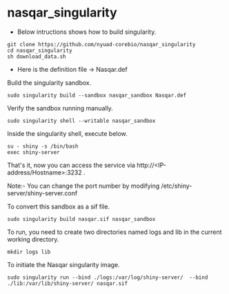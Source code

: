 # nasqar_singularity

- Below intructions shows how to build singularity.

```
git clone https://github.com/nyuad-corebio/nasqar_singularity
cd nasqar_singularity
sh download_data.sh
```

- Here is the definition file -> Nasqar.def 

Build the singularity sandbox.
```
sudo singularity build --sandbox nasqar_sandbox Nasqar.def
```

Verify the sandbox running manually.
```
sudo singularity shell --writable nasqar_sandbox
```

Inside the singularity shell, execute below.
```
su - shiny -s /bin/bash
exec shiny-server
```

That's it, now you can access the service via http://<IP-address/Hostname>:3232 .

Note:- You can change the port number by modifying /etc/shiny-server/shiny-server.conf

To convert this sandbox as a sif file.
```
sudo singularity build nasqar.sif nasqar_sandbox
```

To run, you need to create two directories named logs and lib in the current working directory. 
```
mkdir logs lib
```

To initiate the Nasqar singularity image.
```
sudo singularity run --bind ./logs:/var/log/shiny-server/  --bind ./lib:/var/lib/shiny-server/ nasqar.sif
```

